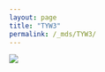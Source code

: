 ```yaml
---
layout: page
title: "TYW3"
permalink: /_mds/TYW3/
---
```


![](../../algns0/N47_5HSAA115490_aln_report.png?raw=true)